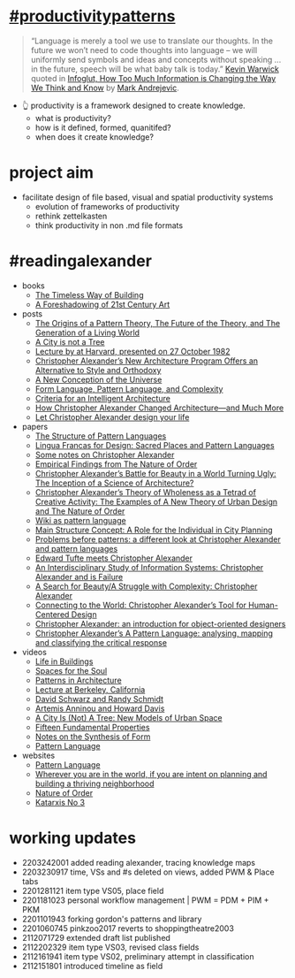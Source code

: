 # [#productivitypatterns](https://github.com/users/spatialresearch/projects/1)
> “Language is merely a tool we use to translate our thoughts. In the future we won’t need to code thoughts into language – we will uniformly send symbols and ideas and concepts without speaking … in the future, speech will be what baby talk is today.” [Kevin Warwick](https://www.wired.com/2000/02/warwick/) quoted in [Infoglut, How Too Much Information is Changing the Way We Think and Know](https://www.routledge.com/Infoglut-How-Too-Much-Information-Is-Changing-the-Way-We-Think-and-Know/Andrejevic/p/book/9780415659086) by [Mark Andrejevic](https://research.monash.edu/en/publications/infoglut-how-too-much-information-is-changing-the-way-we-think-an). 
* 👆 productivity is a framework designed to create knowledge. 
  * what is productivity? 
  * how is it defined, formed, quanitifed? 
  * when does it create knowledge?
# project aim
* facilitate design of file based, visual and spatial productivity systems
  * evolution of frameworks of productivity
  * rethink zettelkasten
  * think productivity in non .md file formats
# #readingalexander
* books
  * [The Timeless Way of Building](https://archive.org/details/the-timeless-way-of-building-christopher-alexander-126)
  * [A Foreshadowing of 21st Century Art](https://archive.org/details/AForeshadowingOf21stCenturyArt/mode/2up)
* posts
  * [The Origins of a Pattern Theory, The Future of the Theory, and The Generation of a Living World](http://www.patternlanguage.com/archive/ieee.html) 
  * [A City is not a Tree](http://www.patternlanguage.com/archive/cityisnotatree.html)
  * [Lecture by at Harvard, presented on 27 October 1982](https://patterns.architexturez.net/doc/az-cf-177389)
  * [Christopher Alexander’s New Architecture Program Offers an Alternative to Style and Orthodoxy](https://commonedge.org/christopher-alexanders-new-architecture-program-offers-an-alternative-to-style-and-orthodoxy/)
  * [A New Conception of the Universe](https://commonedge.org/the-legacy-of-christopher-alexander-and-a-new-conception-of-the-universe/)
  * [Form Language, Pattern Language, and Complexity](https://commonedge.org/the-legacy-of-christopher-alexander-form-language-pattern-language-and-complexity/)
  * [Criteria for an Intelligent Architecture](https://commonedge.org/the-legacy-of-christopher-alexander-criteria-for-an-intelligent-architecture/)
  * [How Christopher Alexander Changed Architecture—and Much More](https://commonedge.org/how-christopher-alexander-changed-architecture-and-much-more/)
  * [Let Christopher Alexander design your life](https://archive.curbed.com/2019/7/11/20686495/pattern-language-christopher-alexander)
* papers
  * [The Structure of Pattern Languages](https://doi.org/10.1017/S1359135500002591)
  * [Lingua Francas for Design: Sacred Places and Pattern Languages](https://dl.acm.org/doi/10.1145/347642.347794)
  * [Some notes on Christopher Alexander](https://applied.math.utsa.edu/~yxk833/Chris.text.html)
  * [Empirical Findings from The Nature of Order](https://api.semanticscholar.org/CorpusID:159273908)
  * [Christopher Alexander’s Battle for Beauty in a World Turning Ugly: The Inception of a Science of Architecture?](https://www.sciencedirect.com/science/article/pii/S2405872620300459)
  * [Christopher Alexander’s Theory of Wholeness as a Tetrad of Creative Activity: The Examples of A New Theory of Urban Design and The Nature of Order](https://www.mdpi.com/2413-8851/3/2/46)
  * [Wiki as pattern language](https://dl.acm.org/doi/10.5555/2725669.2725707)
  * [Main Structure Concept: A Role for the Individual in City Planning](https://www.jstor.org/stable/43613395)
  * [Problems before patterns: a different look at Christopher Alexander and pattern languages](https://dl.acm.org/doi/10.1145/1487632.1487637)
  * [Edward Tufte meets Christopher Alexander](https://dl.acm.org/doi/10.1145/1085313.1085322) 
  * [An Interdisciplinary Study of Information Systems: Christopher Alexander and is Failure](https://papers.ssrn.com/sol3/papers.cfm?abstract_id=717321) 
  * [A Search for Beauty/A Struggle with Complexity: Christopher Alexander](https://www.mdpi.com/2413-8851/3/2/64)
  * [Connecting to the World: Christopher Alexander’s Tool for Human-Centered Design](https://www.sciencedirect.com/science/article/pii/S2405872620300666)
  * [Christopher Alexander: an introduction for object-oriented designers](https://dl.acm.org/doi/10.1145/181610.181617)
  * [Christopher Alexander’s A Pattern Language: analysing, mapping and classifying the critical response](https://cityterritoryarchitecture.springeropen.com/articles/10.1186/s40410-017-0073-1)
* videos
  * [Life in Buildings](https://youtu.be/oKO3vYjZbcs)
  * [Spaces for the Soul](https://youtu.be/NAjz0INs3Lc)
  * [Patterns in Architecture](https://youtu.be/98LdFA-_zfA)
  * [Lecture at Berkeley, California](https://youtu.be/mDwbK_rqyGM)
  * [David Schwarz and Randy Schmidt](https://youtu.be/aeJZRRQgbyU)
  * [Artemis Anninou and Howard Davis](https://youtu.be/HJcPBG4ixBg)
  * [A City Is (Not) A Tree: New Models of Urban Space](https://youtu.be/Qk_mrNvBvVw)
  * [Fifteen Fundamental Properties](https://www.youtube.com/watch?v=gGTjJZhnl4A)
  * [Notes on the Synthesis of Form](https://youtu.be/m3pUP_pHb-U)
  * [Pattern Language](https://youtu.be/v9NEuBig3X0)
* websites
  * [Pattern Language](http://www.patternlanguage.com/)
  * [Wherever you are in the world, if you are intent on planning and building a thriving neighborhood](http://www.livingneighborhoods.org/)
  * [Nature of Order](http://www.natureoforder.com/overview.htm/)
  * [Katarxis No 3](http://www.katarxis3.com/index.html)
# working updates
* 2203242001 added reading alexander, tracing knowledge maps
* 2203230917 time, VSs and #s deleted on views, added PWM & Place tabs
* 2201281121 item type VS05, place field
* 2201181023 personal workflow management | PWM = PDM + PIM + PKM
* 2201101943 forking gordon's patterns and library
* 2201060745 pinkzoo2017 reverts to shoppingtheatre2003
* 2112071729 extended draft list published
* 2112202329 item type VS03, revised class fields
* 2112161941 item type VS02, preliminary attempt in classification
* 2112151801 introduced timeline as field
